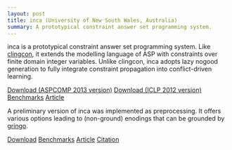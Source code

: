 ```yaml
---
layout: post
title: inca (University of New South Wales, Australia)
summary: A prototypical constraint answer set programming system.
---
```

inca is a prototypical constraint answer set programming system.
Like [clingcon](/clingcon/), it extends the modelling language of ASP with constraints over finite domain integer variables.
Unlike clingcon, inca adopts lazy nogood generation to fully integrate constraint propagation into conflict-driven learning.

[Download (ASPCOMP 2013 version)](files/inca-ASPCOMP2013-src.tar.gz)
[Download (ICLP 2012 version)](files/inca-ICLP2012-src.tar.gz)
[Benchmarks](files/inca-ICLP2012-benchmarks.tar.gz)
[Article](http://drops.dagstuhl.de/opus/volltexte/2012/3621/pdf/19.pdf)

A preliminary version of inca was implemented as preprocessing.
It offers various options leading to (non-ground) enodings that can be grounded by [gringo](/clingo/).

[Download](http://www.cs.uni-potsdam.de/~drescher/inca.tar.gz)
[Benchmarks](http://www.cs.uni-potsdam.de/~drescher/inca_benchmarks.tar.gz)
[Article](http://www.cse.unsw.edu.au/~tw/dwtplp10.pdf)
[Citation](http://www.cs.uni-potsdam.de/wv/bibtex/drwa10a.bib)
